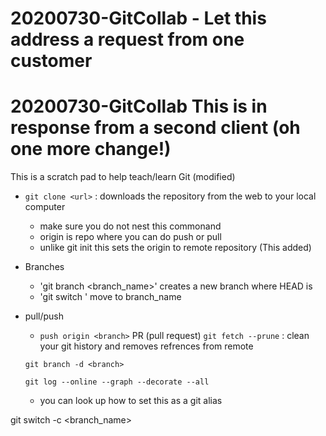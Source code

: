 # 20200730-GitCollab - Let this address a request from one customer
# 20200730-GitCollab This is in response from a second client (oh one more change!)
This is a scratch pad to help teach/learn Git (modified)

- `git clone <url>` : downloads the repository from the web to your local computer
  - make sure you do not nest this commonand
  - origin is repo where you can do push or pull
  - unlike git init this sets the origin to remote repository (This added)

- Branches
  - 'git branch <branch_name>' creates a new branch where HEAD is
  - 'git switch <branch name>' move to branch_name

- pull/push
  - `push origin <branch>`
  PR (pull request)
  `git fetch --prune` : clean your git history and removes refrences from remote

  `git branch -d <branch>`

  `git log --online --graph --decorate --all`
    - you can look up how to set this as a git alias

git switch -c <branch_name>
